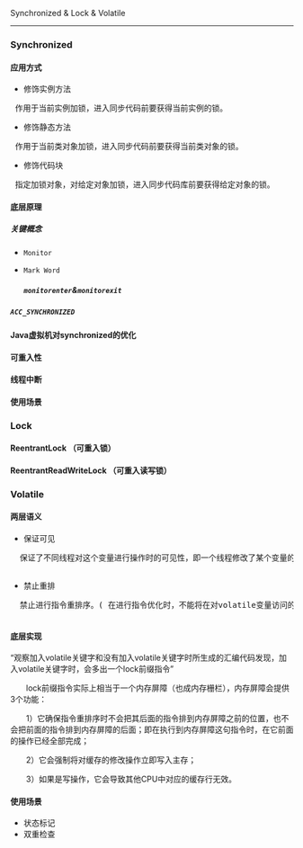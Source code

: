 Synchronized & Lock & Volatile

--------------------------------------------------------

### Synchronized

#### 应用方式

-  修饰实例方法 

  <pre> 作用于当前实例加锁，进入同步代码前要获得当前实例的锁。 </pre>

-  修饰静态方法 

  <pre> 作用于当前类对象加锁，进入同步代码前要获得当前类对象的锁。 </pre>

-  修饰代码块 

  <pre> 指定加锁对象，对给定对象加锁，进入同步代码库前要获得给定对象的锁。 </pre>

#### 底层原理

##### 关键概念

-  `Monitor`

-  `Mark Word`

   ##### `monitorenter`&` monitorexit `  

  ##### ` ACC_SYNCHRONIZED `



#### Java虚拟机对synchronized的优化



#### 可重入性



#### 线程中断



#### 使用场景



### Lock

####  ReentrantLock （可重入锁）



####  ReentrantReadWriteLock （可重入读写锁）





### Volatile

####  两层语义

-  保证可见

  <pre>
  保证了不同线程对这个变量进行操作时的可见性，即一个线程修改了某个变量的值，这新值对其他线程来说是立即可见的。 ( 当程序执行到volatile变量的读操作或者写操作时，在其前面的操作的更改肯定全部已经进行，且结果已经对后面的操作可见；在其后面的操作肯定还没有进行) 
  </pre>

  
-  禁止重排

  <pre>
  禁止进行指令重排序。( 在进行指令优化时，不能将在对volatile变量访问的语句放在其后面执行，也不能把volatile变量后面的语句放到其前面执行。 ) 
  </pre>

  

#### 底层实现

“观察加入volatile关键字和没有加入volatile关键字时所生成的汇编代码发现，加入volatile关键字时，会多出一个lock前缀指令”

　　lock前缀指令实际上相当于一个内存屏障（也成内存栅栏），内存屏障会提供3个功能：

　　1）它确保指令重排序时不会把其后面的指令排到内存屏障之前的位置，也不会把前面的指令排到内存屏障的后面；即在执行到内存屏障这句指令时，在它前面的操作已经全部完成；

　　2）它会强制将对缓存的修改操作立即写入主存；

　　3）如果是写操作，它会导致其他CPU中对应的缓存行无效。



#### 使用场景

- 状态标记
- 双重检查

